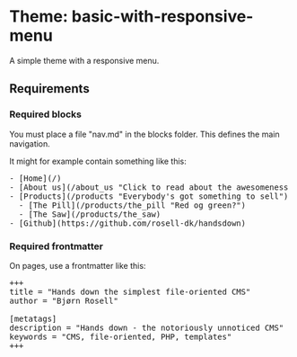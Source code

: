 
# Theme: basic-with-responsive-menu
A simple theme with a responsive menu.

## Requirements

### Required blocks
You must place a file "nav.md" in the blocks folder. This defines the main navigation.

It might for example contain something like this:

<pre>
- [Home](/)
- [About us](/about_us "Click to read about the awesomeness of us")
- [Products](/products "Everybody's got something to sell")
  - [The Pill](/products/the_pill "Red og green?")
  - [The Saw](/products/the_saw)
- [Github](https://github.com/rosell-dk/handsdown)
</pre>

### Required frontmatter

On pages, use a frontmatter like this:

<pre>
+++
title = "Hands down the simplest file-oriented CMS"
author = "Bjørn Rosell"

[metatags]
description = "Hands down - the notoriously unnoticed CMS"
keywords = "CMS, file-oriented, PHP, templates"
+++
</pre>


